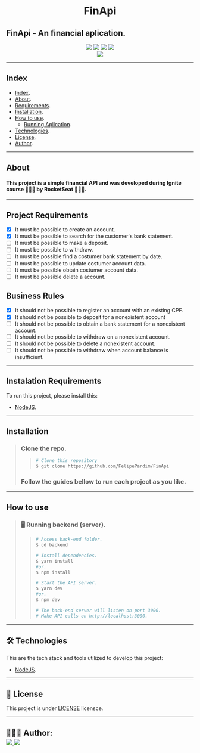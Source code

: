 <h1 align="center">
    FinApi
</h1>

## FinApi - An financial aplication.

<p align="center">
	<img src="https://img.shields.io/github/stars/FelipePardim/FinApi" />
    <img src="https://img.shields.io/github/forks/FelipePardim/FinApi" />
    <img src="https://img.shields.io/github/issues/FelipePardim/FinApi" />
    <img src="https://img.shields.io/github/license/FelipePardim/FinApi" />
    <br>
    <img src="https://img.shields.io/badge/Node.JS-grey?logo=node.js" />
</p>

---
## Index
- [Index](#index).
- [About](#about).
- [Requirements](#requirements).
- [Installation](#installation).
- [How to use](#how-to-use).
    - [Running Aplication](#running-aplication).
- [Technologies](#technologies).
- [License](#license).
- [Author](#author).
---

## About
#### This project is a simple financial API and was developed during Ignite course 👨🏽‍🚀 by RocketSeat 🚀💺💜.

---

## Project Requirements

- [x] It must be possible to create an account.
- [x] It must be possible to search for the customer's bank statement.
- [ ] It must be possible to make a deposit.
- [ ] It must be possible to withdraw.
- [ ] It must be possible find a costumer bank statement by date.
- [ ] It must be possible to update costumer account data.
- [ ] It must be possible obtain costumer account data.
- [ ] It must be possible delete a account.

## Business Rules

- [x] It should not be possible to register an account with an existing CPF.
- [x] It should not be possible to deposit for a nonexistent account
- [ ] It should not be possible to obtain a bank statement for a nonexistent account.
- [ ] It should not be possible to withdraw on a nonexistent account.
- [ ] It should not be possible to delete a nonexistent account.
- [ ] It should not be possible to withdraw when account balance is insufficient.

---

## Instalation Requirements

To run this project, please install this:

- [NodeJS](https://nodejs.org/en/).

---
## Installation
> ### Clone the repo.
>>   ```bash
>>  # Clone this repository
>>  $ git clone https://github.com/FelipePardim/FinApi
>>   ```
> ### Follow the guides bellow to run each project as you like.

---

## How to use
><h3 id="running-aplication">
>   🖥️ Running backend (server).
></h3>
>
>> ```bash
>># Access back-end folder.
>> $ cd backend
>>
>># Install dependencies.
>>$ yarn install
>>#or.
>>$ npm install
>>
>># Start the API server.
>>$ yarn dev
>>#or.
>>$ npm dev
>>
>># The back-end server will listen on port 3000.
>># Make API calls on http://localhost:3000.
>>```
>
---

<h2 id="technologies">
    🛠 Technologies
</h2>

This are the tech stack and tools utilized to develop this project:

- [NodeJS](https://nodejs.org/en/).

---

<h2 id="license">
    📝 License 
</h2>

This project is under [LICENSE](https://github.com/FelipePardim/FinApi/LICENSE.md) licensce.

---

<h2 id="author">
    👨🏽‍💻 Author:
    <div>
        <a href="https://github.com/FelipePardim" margin="10px">
            <img src="https://img.shields.io/badge/GitHub-FelipePardim-6f42c1?logo=github"/>
        </a>
        <a alt="Felipe Pardim" href="https://www.linkedin.com/in/felipe-pardim">
            <img src="https://img.shields.io/badge/LinkedIn-Felipe%20Pardim-blue?logo=linkedin"/>
        </a>
    </div>
</h2>